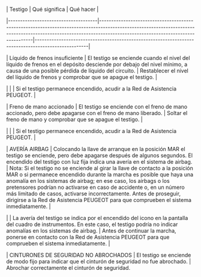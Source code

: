 | Testigo                             | Qué significa                                                                                                                                                                                                 | Qué hacer                                                                                          |



|-------------------------------------|--------------------------------------------------------------------------------------------------------------------------------------------------------------------------------------------------------------|----------------------------------------------------------------------------------------------------|



| Líquido de frenos insuficiente      | El testigo se enciende cuando el nivel del líquido de frenos en el depósito desciende por debajo del nivel mínimo, a causa de una posible pérdida de líquido del circuito.                                   | Restablecer el nivel del líquido de frenos y comprobar que se apague el testigo.                  |



|                                     |                                                                                                                                                                                                              | Si el testigo permanece encendido, acudir a la Red de Asistencia PEUGEOT.                        |



| Freno de mano accionado             | El testigo se enciende con el freno de mano accionado, pero debe apagarse con el freno de mano liberado.                                                                                                   | Soltar el freno de mano y comprobar que se apague el testigo.                                    |



|                                     |                                                                                                                                                                                                              | Si el testigo permanece encendido, acudir a la Red de Asistencia PEUGEOT.                        |



| AVERÍA AIRBAG                       | Colocando la llave de arranque en la posición MAR el testigo se enciende, pero debe apagarse después de algunos segundos. El encendido del testigo con luz fija indica una avería en el sistema de airbag. | Nota: Si el testigo no se enciende al girar la llave de contacto a la posición MAR o si permanece encendido durante la marcha es posible que haya una anomalía en los sistemas de airbag; en ese caso, los airbags o los pretensores podrían no activarse en caso de accidente o, en un número más limitado de casos, activarse incorrectamente. Antes de proseguir, dirigirse a la Red de Asistencia PEUGEOT para que comprueben el sistema inmediatamente. |



|                                     | La avería del testigo se indica por el encendido del icono en la pantalla del cuadro de instrumentos. En este caso, el testigo podría no indicar anomalías en los sistemas de airbag.                         | Antes de continuar la marcha, ponerse en contacto con la Red de Asistencia PEUGEOT para que comprueben el sistema inmediatamente. |



| CINTURONES DE SEGURIDAD NO ABROCHADOS | El testigo se enciende de modo fijo para indicar que el cinturón de seguridad no fue abrochado.                                                                                                           | Abrochar correctamente el cinturón de seguridad.  

